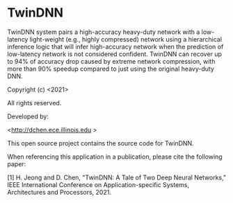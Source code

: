 # TwinDNN

TwinDNN system pairs a high-accuracy heavy-duty network with a low-latency light-weight (e.g., highly compressed) network using a hierarchical inference logic that will infer high-accuracy network when the prediction of low-latency network is not considered confident. TwinDNN can recover up to 94% of accuracy drop caused by extreme network compression, with more than 90% speedup compared to just using the original heavy-duty DNN.

Copyright (c) <2021>

<University of Illinois at Urbana-Champaign>

All rights reserved.

Developed by:

<http://dchen.ece.illinois.edu >

<University of Illinois at Urbana-Champaign>
  
This open source project contains the source code for TwinDNN. 
  
When referencing this application in a publication, please cite the following paper:

[1] H. Jeong and D. Chen, "TwinDNN: A Tale of Two Deep Neural Networks," IEEE International Conference on Application-specific Systems, Architectures and Processors, 2021. 
